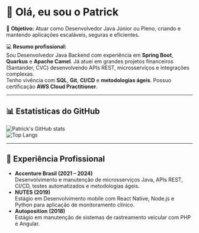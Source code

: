 # 👋 Olá, eu sou o Patrick  

🎯 **Objetivo:** Atuar como Desenvolvedor Java Júnior ou Pleno, criando e mantendo aplicações escaláveis, seguras e eficientes.  

💻 **Resumo profissional:**  
Sou Desenvolvedor Java Backend com experiência em **Spring Boot**, **Quarkus** e **Apache Camel**. Já atuei em grandes projetos financeiros (Santander, CVC) desenvolvendo APIs REST, microsserviços e integrações complexas.  
Tenho vivência com **SQL**, **Git**, **CI/CD** e **metodologias ágeis**. Possuo certificação **AWS Cloud Practitioner**.  

---

## 📊 Estatísticas do GitHub
![Patrick's GitHub stats](https://github-readme-stats.vercel.app/api?username=PatrickAnggellis&show_icons=true&theme=radical)  
![Top Langs](https://github-readme-stats.vercel.app/api/top-langs/?username=PatrickAnggellis&layout=compact&theme=radical)

---

## 💼 Experiência Profissional
- **Accenture Brasil (2021 – 2024)**  
  Desenvolvimento e manutenção de microsserviços Java, APIs REST, CI/CD, testes automatizados e metodologias ágeis.  
- **NUTES (2019)**  
  Estágio em Desenvolvimento mobile com React Native, Node.js e Python para aplicação de monitoramento clínico.  
- **Autoposition (2018)**  
  Estágio em manutenção de sistemas de rastreamento veicular com PHP e Angular.
